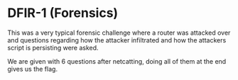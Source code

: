 # DFIR-1 (Forensics)

This was a very typical forensic challenge where a router was attacked over and questions regarding how the attacker infiltrated and how the attackers script is persisting were asked.

We are given with 6 questions after netcatting, doing all of them at the end gives us the flag.

